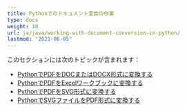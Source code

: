 ```yaml
---
title: Pythonでのドキュメント変換の作業
type: docs
weight: 10
url: ja/java/working-with-document-conversion-in-python/
lastmod: "2021-06-05"
---
```


このセクションには次のトピックが含まれます：

- [PythonでPDFをDOCまたはDOCX形式に変換する](/pdf/java/convert-pdf-to-doc-or-docx-format-in-python/)
- [PythonでPDFをExcelワークブックに変換する](/pdf/java/convert-pdf-to-excel-workbook-in-python/)
- [PythonでPDFをSVG形式に変換する](/pdf/java/convert-pdf-to-svg-format-in-python/)
- [PythonでSVGファイルをPDF形式に変換する](/pdf/java/convert-svg-file-to-pdf-format-in-python/)